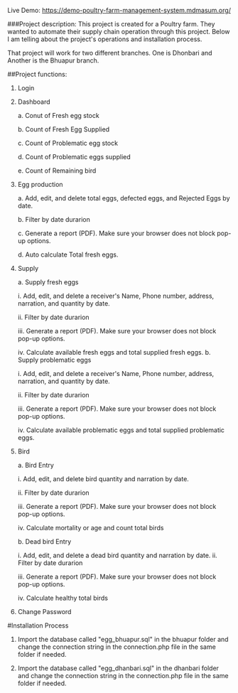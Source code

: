 Live Demo: https://demo-poultry-farm-management-system.mdmasum.org/

###Project description: This project is created for a Poultry farm. They wanted to automate their supply chain operation through this project. Below I am telling about the project's operations and installation process.

That project will work for two different branches. One is Dhonbari and Another is the Bhuapur branch.

##Project functions:

1. Login

2. Dashboard

   a. Conut of Fresh egg stock 

   b. Count of Fresh Egg Supplied

   c. Count of Problematic egg stock

   d. Count of Problematic eggs supplied

   e. Count of Remaining bird

3. Egg production

   a. Add, edit, and delete total eggs, defected eggs, and Rejected Eggs by date.

   b. Filter by date durarion

   c. Generate a report (PDF). Make sure your browser does not block pop-up options.

   d. Auto calculate Total fresh eggs.

4. Supply

   a. Supply fresh eggs

      i. Add, edit, and delete a receiver's Name, Phone number, address, narration, and quantity by date.

      ii. Filter by date durarion

      iii. Generate a report (PDF). Make sure your browser does not block pop-up options.

      iv. Calculate available fresh eggs and total supplied fresh eggs.
   b. Supply problematic eggs

      i. Add, edit, and delete a receiver's Name, Phone number, address, narration, and quantity by date.

      ii. Filter by date durarion

      iii. Generate a report (PDF). Make sure your browser does not block pop-up options.

      iv. Calculate available problematic eggs and total supplied problematic eggs.

5. Bird

   a. Bird Entry

      i. Add, edit, and delete bird quantity and narration by date.

      ii. Filter by date durarion

      iii. Generate a report (PDF). Make sure your browser does not block pop-up options.

      iv. Calculate mortality or age and count total birds

   b. Dead bird Entry

      i. Add, edit, and delete a dead bird quantity and narration by date.
      ii. Filter by date durarion

      iii. Generate a report (PDF). Make sure your browser does not block pop-up options.

      iv. Calculate healthy total birds

 6. Change Password

#Installation Process

1. Import the database called "egg_bhuapur.sql" in the bhuapur folder and change the connection string in the connection.php file in the same folder if needed.

2. Import the database called "egg_dhanbari.sql" in the dhanbari folder and change the connection string in the connection.php file in the same folder if needed.
